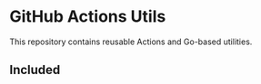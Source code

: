 # GitHub Actions Utils

This repository contains reusable Actions and Go-based utilities.

## Included

